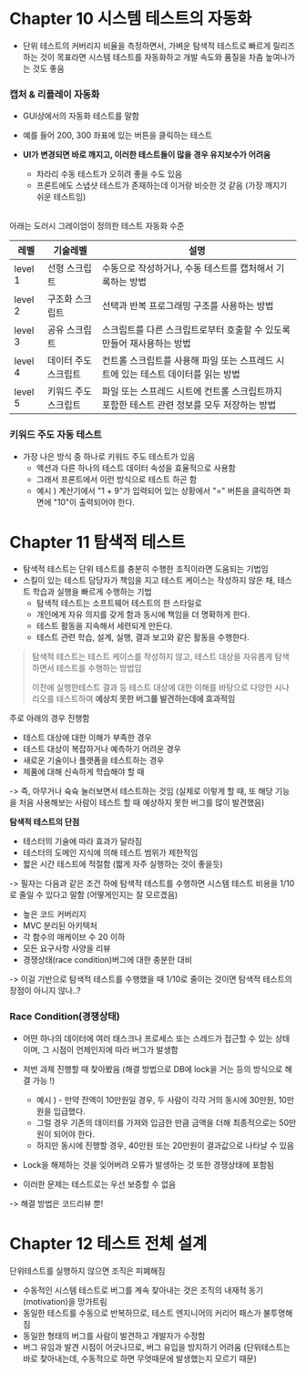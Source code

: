# Chapter 10 시스템 테스트의 자동화

- 단위 테스트의 커버리지 비율을 측정하면서, 가벼운 탐색적 테스트로 빠르게 릴리즈하는 것이 목표라면 시스템 테스트를 자동화하고 개발 속도와 품질을 차츰 높여나가는 것도 좋음

### 캡처 & 리플레이 자동화

- GUI상에서의 자동화 테스트를 말함
- 예를 들어 200, 300 좌표에 있는 버튼을 클릭하는 테스트
- **UI가 변경되면 바로 깨지고, 이러한 테스트들이 많을 경우 유지보수가 어려움**

  - 차라리 수동 테스트가 오히려 좋을 수도 있음
  - 프론트에도 스냅샷 테스트가 존재하는데 이거랑 비슷한 것 같음 (가장 깨지기 쉬운 테스트임)

<br/>
아래는 도러시 그레이엄이 정의한 테스트 자동화 수준

| 레벨    | 기술레벨             | 설명                                                                                       |
| ------- | -------------------- | ------------------------------------------------------------------------------------------ |
| level 1 | 선형 스크립트        | 수동으로 작성하거나, 수동 테스트를 캡처해서 기록하는 방법                                  |
| level 2 | 구조화 스크립트      | 선택과 반복 프로그래밍 구조를 사용하는 방법                                                |
| level 3 | 공유 스크립트        | 스크립트를 다른 스크립트로부터 호출할 수 있도록 만들어 재사용하는 방법                     |
| level 4 | 데이터 주도 스크립트 | 컨트롤 스크립트를 사용해 파일 또는 스프레드 시트에 있는 테스트 데이터를 읽는 방법          |
| level 5 | 키워드 주도 스크립트 | 파일 또는 스프레드 시트에 컨트롤 스크립트까지 포함한 테스트 관련 정보를 모두 저장하는 방법 |

### 키워드 주도 자동 테스트

- 가장 나은 방식 중 하나로 키워드 주도 테스트가 있음
  - 액션과 다른 하나의 테스트 데이터 속성을 효율적으로 사용함
  - 그래서 프론트에서 이런 방식으로 테스트 하곤 함
  - 예시 ) 계산기에서 "1 + 9"가 입력되어 있는 상황에서 "=" 버튼을 클릭하면 화면에 "10"이 출력되어야 한다.

# Chapter 11 탐색적 테스트

- 탐색적 테스트는 단위 테스트를 충분히 수행한 조직이라면 도움되는 기법임
- 스킬이 있는 테스트 담당자가 책임을 지고 테스트 케이스는 작성하지 않은 채, 테스트 학습과 실행을 빠르게 수행하는 기법
  - 탐색적 테스트는 소프트웨어 테스트의 한 스타일로
  - 개인에게 자유 의지를 갖게 함과 동시에 책임을 더 명확하게 한다.
  - 테스트 활동을 지속해서 세련되게 만든다.
  - 테스트 관련 학습, 설계, 실행, 결과 보고와 같은 활동을 수행한다.

> 탐색적 테스트는 테스트 케이스를 작성하지 않고, 테스트 대상을 자유롭게 탐색하면서 테스트를 수행하는 방법임
>
> 이전에 실행한테스트 결과 등 테스트 대상에 대한 이해를 바탕으로 다양한 시나리오를 테스트하여 **예상치 못한 버그를 발견하는데에 효과적임**

주로 아래의 경우 진행함

- 테스트 대상에 대한 이해가 부족한 경우
- 테스트 대상이 복잡하거나 예측하기 어려운 경우
- 새로운 기술이나 플랫폼을 테스트하는 경우
- 제품에 대해 신속하게 학습해야 할 때

-> 즉, 아무거나 슉슉 눌러보면서 테스트하는 것임 (실제로 이렇게 할 때, 또 해당 기능을 처음 사용해보는 사람이 테스트 할 때 예상하지 못한 버그를 많이 발견했음)

**탐색적 테스트의 단점**

- 테스터의 기술에 따라 효과가 달라짐
- 테스터의 도메인 지식에 의해 테스트 범위가 제한적임
- 짧은 시간 테스트에 적절함 (짧게 자주 실행하는 것이 좋을듯)

-> 필자는 다음과 같은 조건 하에 탐색적 테스트를 수행하면 시스템 테스트 비용을 1/10로 줄일 수 있다고 말함 (어떻게인지는 잘 모르겠음)

- 높은 코드 커버리지
- MVC 분리된 아키텍처
- 각 함수의 매케이브 수 20 이하
- 모든 요구사항 사양을 리뷰
- 경쟁상태(race condition)버그에 대한 충분한 대비

-> 이걸 기반으로 탐색적 테스트를 수행했을 때 1/10로 줄이는 것이면 탐색적 테스트의 장점이 아니지 않나..?

### Race Condition(경쟁상태)

- 어떤 하나의 데이터에 여러 태스크나 프로세스 또는 스레드가 접근할 수 있는 상태이며, 그 시점이 언제인지에 따라 버그가 발생함
- 저번 과제 진행할 때 찾아봤음 (해결 방법으로 DB에 lock을 거는 등의 방식으로 해결 가능 !)
  - 예시 ) - 만약 잔액이 10만원일 경우, 두 사람이 각각 거의 동시에 30만원, 10만원을 입급했다.
  - 그럴 경우 기존의 데이터를 가져와 입금한 만큼 금액을 더해 최종적으로는 50만원이 되어야 한다.
  - 하지만 동시에 진행할 경우, 40만원 또는 20만원이 결과값으로 나타날 수 있음
- Lock을 해제하는 것을 잊어버려 오류가 발생하는 것 또한 경쟁상태에 포함됨

- 이러한 문제는 테스트로는 우선 보증할 수 없음

-> 해결 방법은 코드리뷰 뿐!

# Chapter 12 테스트 전체 설계

단위테스트를 실행하지 않으면 조직은 피폐해짐

- 수동적인 시스템 테스트로 버그를 계속 찾아내는 것은 조직의 내재적 동기(motivation)을 망가트림
- 동일한 테스트를 수동으로 반복하므로, 테스트 엔지니어의 커리어 패스가 불투명해짐
- 동일한 형태의 버그를 사람이 발견하고 개발자가 수정함
- 버그 유임과 발견 시점이 어긋나므로, 버그 유입을 방지하기 어려움 (단위테스트는 바로 찾아내는데, 수동적으로 하면 무엇때문에 발생했는지 모르기 때문)
